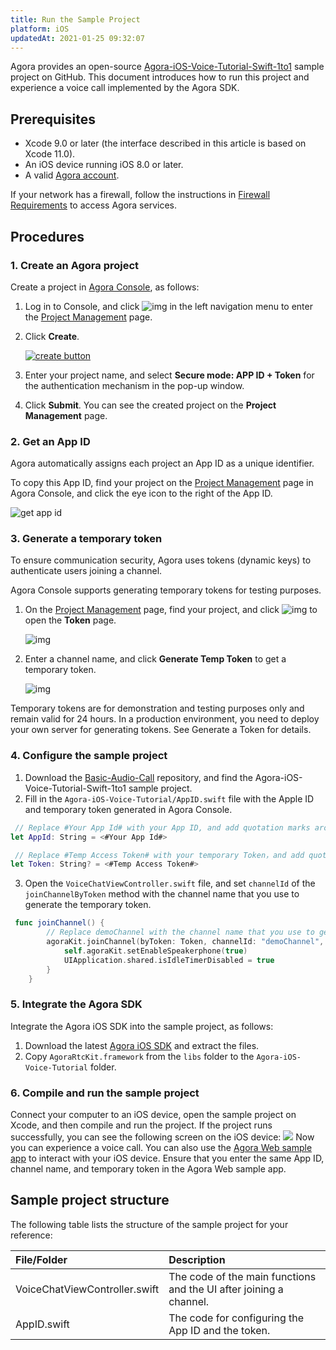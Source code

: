 ```yaml
---
title: Run the Sample Project
platform: iOS
updatedAt: 2021-01-25 09:32:07
---
```

Agora provides an open-source [Agora-iOS-Voice-Tutorial-Swift-1to1](https://github.com/AgoraIO/Basic-Audio-Call/tree/master/One-to-One-Voice/Agora-iOS-Voice-Tutorial-Swift-1to1) sample project on GitHub. This document introduces how to run this project and experience a voice call implemented by the Agora SDK.

## Prerequisites

- Xcode 9.0 or later (the interface described in this article is based on Xcode 11.0).
- An iOS device running iOS 8.0 or later.
- A valid [Agora account](https://docs.agora.io/en/Agora%20Platform/sign_in_and_sign_up).

<div class="alert note">If your network has a firewall, follow the instructions in <a href="https://docs.agora.io/en/Agora%20Platform/firewall?platform=All%20Platforms">Firewall Requirements</a> to access Agora services.</div>

## Procedures
### 1. Create an Agora project

Create a project in [Agora Console](https://console.agora.io/), as follows:

1. Log in to Console, and click ![img](https://web-cdn.agora.io/docs-files/1594283671161) in the left navigation menu to enter the [Project Management](https://dashboard.agora.io/projects) page.

2. Click **Create**.

   [![create button](https://web-cdn.agora.io/docs-files/1594949127367)](https://dashboard.agora.io/projects)

3. Enter your project name, and select **Secure mode: APP ID + Token** for the authentication mechanism in the pop-up window.

4. Click **Submit**. You can see the created project on the **Project Management** page.

### 2. Get an App ID

Agora automatically assigns each project an App ID as a unique identifier.

To copy this App ID, find your project on the [Project Management](https://dashboard.agora.io/projects) page in Agora Console, and click the eye icon to the right of the App ID.

![get app id](https://web-cdn.agora.io/docs-files/1602646621028)



### 3. Generate a temporary token

To ensure communication security, Agora uses tokens (dynamic keys) to authenticate users joining a channel.

Agora Console supports generating temporary tokens for testing purposes.

1. On the [Project Management](https://dashboard.agora.io/projects) page, find your project, and click ![img](https://web-cdn.agora.io/docs-files/1594284775010) to open the **Token** page.

   ![img](https://web-cdn.agora.io/docs-files/1574927794840)

2. Enter a channel name, and click **Generate Temp Token** to get a temporary token.

   ![img](https://web-cdn.agora.io/docs-files/1574928048948)


<div class="alert note">Temporary tokens are for demonstration and testing purposes only and remain valid for 24 hours. In a production environment, you need to deploy your own server for generating tokens. See <a href="token_server">Generate a Token</a > for details.</div>


### 4. Configure the sample project
1. Download the [Basic-Audio-Call](https://github.com/AgoraIO/Basic-Audio-Call) repository, and find the Agora-iOS-Voice-Tutorial-Swift-1to1 sample project.
2. Fill in the `Agora-iOS-Voice-Tutorial/AppID.swift` file with the Apple ID and temporary token generated in Agora Console.
```swift
 // Replace #Your App Id# with your App ID, and add quotation marks around it, such as "xxxxxx"
let AppId: String = <#Your App Id#>    

 // Replace #Temp Access Token# with your temporary Token，and add quotation marks around it, such as "xxxxxx"
let Token: String? = <#Temp Access Token#>
```

3. Open the `VoiceChatViewController.swift` file, and set `channelId` of the `joinChannelByToken` method with the channel name that you use to generate the temporary token.
```swift
 func joinChannel() {
        // Replace demoChannel with the channel name that you use to generate the temporary token
        agoraKit.joinChannel(byToken: Token, channelId: "demoChannel", info:nil, uid:0) {[unowned self] (sid, uid, elapsed) -> Void in
            self.agoraKit.setEnableSpeakerphone(true)
            UIApplication.shared.isIdleTimerDisabled = true
        }
    }
```

### 5. Integrate the Agora SDK

Integrate the Agora iOS SDK into the sample project, as follows:

1. Download the latest [Agora iOS SDK](./downloads?platform=iOS) and extract the files.
2. Copy `AgoraRtcKit.framework` from the `libs` folder to the `Agora-iOS-Voice-Tutorial` folder.

### 6. Compile and run the sample project
Connect your computer to an iOS device, open the sample project on Xcode, and then compile and run the project. If the project runs successfully, you can see the following screen on the iOS device:
![](https://web-cdn.agora.io/docs-files/1605672461798)
Now you can experience a voice call. You can also use the [Agora Web sample app](https://webdemo.agora.io/agora-web-showcase/examples/Agora-Web-Tutorial-1to1-Web/) to interact with your iOS device. Ensure that you enter the same App ID, channel name, and temporary token in the Agora Web sample app.
## Sample project structure

The following table lists the structure of the sample project for your reference:

| File/Folder                   | Description                                                  |
| :---------------------------- | :----------------------------------------------------------- |
| VoiceChatViewController.swift | The code of the main functions and the UI after joining a channel. |
| AppID.swift                   | The code for configuring the App ID and the token.           |